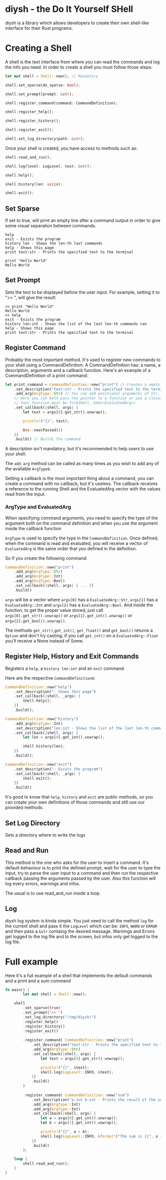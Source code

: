 # diysh - the Do It Yourself SHell

diysh is a library which allows developers to create their own shell-like interface for their Rust programs.

# Creating a Shell

A shell is the text interface from where you can read the commands and log the info you need. In order to create a shell you must follow those steps:

```rust
let mut shell = Shell::new(); // Mandatory

shell.set_sparse(do_sparse: bool);

shell.set_prompt(prompt: &str); 

shell.register_command(command: CommandDefinition);

shell.register_help();

shell.register_history();

shell.register_exit();

shell.set_log_directory(path: &str);
```

Once your shell is created, you have access to methods such as:

```rust
shell.read_and_run();

shell.log(level: LogLevel, text: &str);

shell.help();

shell.history(len: usize);

shell.exit();
```
## Set Sparse

If set to true, will print an empty line after a command output in order to give some visual separation between commands.

```
help
exit - Exists the program
history len - Shows the len-th last commands 
help - Shows this page
print text:str - Prints the specified text to the terminal

print "Hello World"
Hello World
```

## Set Prompt

Sets the text to be displayed before the user input. For example, setting it to ">> ", will give the result:

```
>> print "Hello World"
Hello World
>> help
exit - Exists the program
history len:int - Shows the list of the last len-th commands ran 
help - Shows this page
print text:str - Prints the specified text to the terminal
```

## Register Command

Probably the most important method. It's used to register new commands to your shell using a CommandDefinition. A CommandDefinition has: a name, a description, arguments and a callback function. Here's an example of a CommandDefinition of a print command:

```rust
let print_command = CommandDefinition::new("print") // Creates a empty command with given name
    .set_description("text:str - Prints the specified text to the terminal")
    .add_arg(ArgType::Str) // You can add positional arguments of Str, Int, Float and Bool, as many as you wish
    // Here you can both pass the pointer to a function or use a closure that will be called when this command is called
    // Your function must be fn(&Shell, &Vec<EvaluatedArg>)
    .set_callback(|shell, args| {
        let text = args[0].get_str().unwrap();

        println!("{}", text);

        Box::new(Passed())
    })
    .build() // Builds the command
```

A description isn't mandatory, but it's recommended to help users to use your shell. 

The ```add_arg``` method can be called as many times as you wish to add any of the avaliable ```ArgType```s.

Setting a callback is the most important thing about a command, you can create a command with no callback, but it's useless. The callback receives a reference to the running Shell and the EvaluatedArg vector with the values read from the input. 

### ArgType and EvaluatedArg
When specifying command arguments, you need to specify the type of the argument both on the command definition and when you use the argument inside the callback function

```ArgType``` is used to specify the type in the ```CommandDefinition```. Once defined, when the command is read and evaluated, you will receive a vector of ```EvaluatedArg``` is the same order that you defined in the definition.

So if you create the following command:

```rust
CommandDefinition::new("print")
    .add_arg(ArgType::Str)
    .add_arg(ArgType::Int)
    .add_arg(ArgType::Bool)
    .set_callback(|shell, args| { ... })
    .build()
```

```args``` will be a vector where ```args[0]``` has a ```EvaluatedArg::Str```, ```args[1]``` has a ```EvaluatedArg::Int``` and ```args[2]``` has a ```EvaluatedArg::Bool```. And inside the function, to get the proper value stored, just call ```args[0].get_str().unwrap()``` or ```args[1].get_int().unwrap()``` or ```args[2].get_bool().unwrap()```.

The methods ```get_str()```,```get_int()```, ```get_float()``` and ```get_bool()``` returns a ```Option``` and don't try casting, if you call ```get_int()``` on a ```EvaluatedArg::Float``` you'll receive a None instead of Some.

## Register Help, History and Exit Commands

Registers a ```help```, a ```history len:int``` and an ```exit``` command.

Here are the respective ```CommandDefinition```s:

```rust
CommandDefinition::new("help")
    .set_description("- Shows this page")
    .set_callback(|shell, _args| {
        shell.help();
    })
    .build();

CommandDefinition::new("history")
    .add_arg(ArgType::Int)
    .set_description("len:int - Shows the list of the last len-th commands ran")
    .set_callback(|shell, args| {
        let len = args[0].get_int().unwrap();

        shell.history(len);
    })
    .build();

CommandDefinition::new("exit")
    .set_description("- Exists the program")
    .set_callback(|shell, _args| {
        shell.exit();
    })
    .build()
```

It's good to know that ```help```, ```history``` and ```exit``` are public methods, so you can create your own definitions of those commands and still use our provided methods.

## Set Log Directory

Sets a directory where to write the logs

## Read and Run

This method is the one who asks for the user to insert a command. It's default behaviour is to print the defined prompt, wait for the user to type the input, try to parse the user input to a command and then run the respective callback passing the arguments passed by the user. Also this function will log every errors, warnings and infos.

The usual is to use read_and_run inside a loop.

## Log

diysh log system is kinda simple. You just need to call the method ```log``` for the current shell and pass it the ```LogLevel``` which can be: ```INFO```, ```WARN``` or ```ERROR``` and then pass a ```&str``` containg the desired message. Warnings and Errors get logged to the log file and to the screen, but infos only get logged to the log file.

# Full example

Here it's a full example of a shell that implements the default commands and a print and a sum command

```rust
fn main() {
        let mut shell = Shell::new();

    shell
        .set_sparse(true)
        .set_prompt(">> ")
        .set_log_directory("/tmp/diysh/")
        .register_help()
        .register_history()
        .register_exit()
        
        .register_command( CommandDefinition::new("print")
            .set_description("text:str - Prints the specified text to the terminal")
            .add_arg(ArgType::Str)
            .set_callback(|shell, args| {
                let text = args[0].get_str().unwrap();

                println!("{}", &text);
                shell.log(LogLevel::INFO, &text);
            })
            .build()
        )
        
        .register_command( CommandDefinition::new("sum")
            .set_description("a:int b:int - Prints the result of the sum of a + b")
            .add_arg(ArgType::Int)
            .add_arg(ArgType::Int)
            .set_callback(|shell, args| {
                let a = args[0].get_int().unwrap();
                let b = args[1].get_int().unwrap();

                println!("{}", a + b);
                shell.log(LogLevel::INFO, &format!("The sum is {}", a + b));
            })
            .build()
        );

    loop {
        shell.read_and_run();
    }
}
```